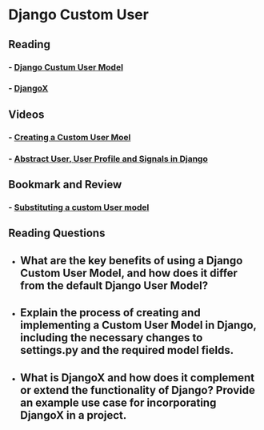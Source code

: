 # Django Custom User

## Reading

### - [Django Custum User Model](https://learndjango.com/tutorials/django-custom-user-model)

### - [DjangoX](https://github.com/wsvincent/djangox)

## Videos

### - [Creating a Custom User Moel](https://www.youtube.com/watch?v=eCeRC7E8Z7Y&t=59s)

### - [Abstract User, User Profile and Signals in Django](https://www.youtube.com/watch?v=EudKs1HPUfE)

## Bookmark and Review

### - [Substituting a custom User model](https://docs.djangoproject.com/en/3.0/topics/auth/customizing/#auth-custom-user)

## Reading Questions

- What are the key benefits of using a Django Custom User Model, and how does it differ from the default Django User Model?
  - 

- Explain the process of creating and implementing a Custom User Model in Django, including the necessary changes to settings.py and the required model fields.
  - 

- What is DjangoX and how does it complement or extend the functionality of Django? Provide an example use case for incorporating DjangoX in a project.
  - 
